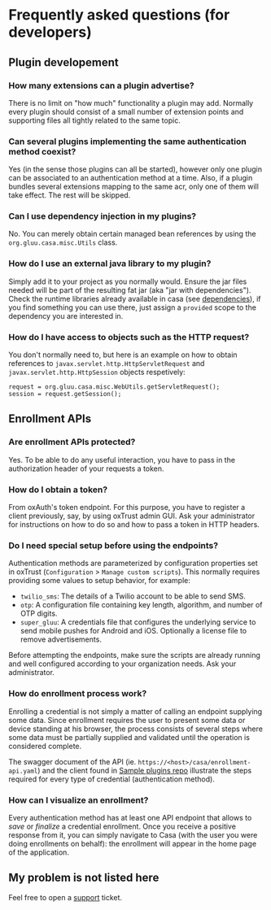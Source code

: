 # Frequently asked questions (for developers)

## Plugin developement

### How many extensions can a plugin advertise?

There is no limit on "how much" functionality a plugin may add. Normally every plugin should consist of a small number of extension points and supporting files all tightly related to the same topic.

### Can several plugins implementing the same authentication method coexist?

Yes (in the sense those plugins can all be started), however only one plugin can be associated to an authentication method at a time. Also, if a plugin bundles several extensions mapping to the same acr, only one of them will take effect. The rest will be skipped.

### Can I use dependency injection in my plugins?

No. You can merely obtain certain managed bean references by using the `org.gluu.casa.misc.Utils` class.

### How do I use an external java library to my plugin?

Simply add it to your project as you normally would. Ensure the jar files needed will be part of the resulting fat jar (aka "jar with dependencies"). Check the runtime libraries already available in casa (see [dependencies](./intro-plugin#dependencies)), if you find something you can use there, just assign a `provided` scope to the dependency you are interested in.

### How do I have access to objects such as the HTTP request?

You don't normally need to, but here is an example on how to obtain references to `javax.servlet.http.HttpServletRequest` and `javax.servlet.http.HttpSession` objects respetively:

```
request = org.gluu.casa.misc.WebUtils.getServletRequest();
session = request.getSession();
```

## Enrollment APIs

### Are enrollment APIs protected?

Yes. To be able to do any useful interaction, you have to pass in the authorization header of your requests a token.

### How do I obtain a token?

From oxAuth's token endpoint. For this purpose, you have to register a client previously, say, by using oxTrust admin GUI. Ask your administrator for instructions on how to do so and how to pass a token in HTTP headers.

### Do I need special setup before using the endpoints?

Authentication methods are parameterized by configuration properties set in oxTrust (`Configuration` > `Manage custom scripts`). This normally requires providing some values to setup behavior, for example:

- `twilio_sms`: The details of a Twilio account to be able to send SMS.
- `otp`: A configuration file containing key length, algorithm, and number of OTP digits.
- `super_gluu`: A credentials file that configures the underlying service to send mobile pushes for Android and iOS. Optionally a license file to remove advertisements.

Before attempting the endpoints, make sure the scripts are already running and well configured according to your organization needs. Ask your administrator.

### How do enrollment process work?

Enrolling a credential is not simply a matter of calling an endpoint supplying some data. Since enrollment requires the user to present some data or device standing at his browser, the process consists of several steps where some data must be partially supplied and validated until the operation is considered complete.

The swagger document of the API (ie. `https://<host>/casa/enrollment-api.yaml`) and the client found in [Sample plugins repo](https://github.com/GluuFederation/casa-sample-plugins/tree/master/enrollment-client) illustrate the steps required for every type of credential (authentication method).

### How can I visualize an enrollment?

Every authentication method has at least one API endpoint that allows to *save* or *finalize* a credential enrollment. Once you receive a positive response from it, you can simply navigate to Casa (with the user you were doing enrollments on behalf): the enrollment will appear in the home page of the application.

## My problem is not listed here

Feel free to open a [support](https://support.gluu.org/) ticket.
